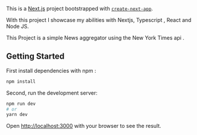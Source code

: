 This is a [Next.js](https://nextjs.org/) project bootstrapped with [`create-next-app`](https://github.com/vercel/next.js/tree/canary/packages/create-next-app).

With this project I showcase my abilities with Nextjs, Typescript , React and Node JS.

This Project is a simple News aggregator using the New York Times api .

## Getting Started
First install dependencies with npm :

```bash
npm install
```
Second, run the development server:

```bash
npm run dev
# or
yarn dev
```

Open [http://localhost:3000](http://localhost:3000) with your browser to see the result.




